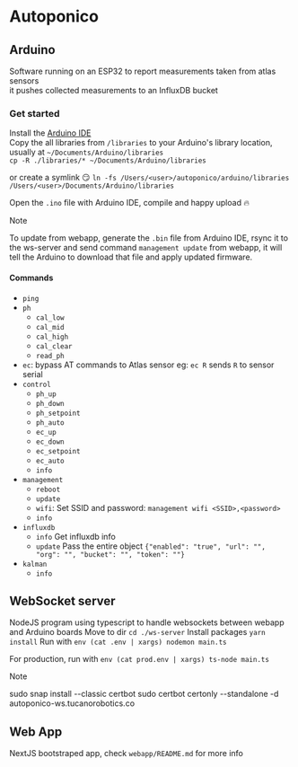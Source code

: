 # Autoponico


## Arduino
Software running on an ESP32 to report measurements taken from atlas sensors<br/>
it pushes collected measurements to an InfluxDB bucket

### Get started
Install the [Arduino IDE](https://www.arduino.cc/en/software)<br/>
Copy the all libraries from `/libraries` to your Arduino's library location, usually at `~/Documents/Arduino/libraries`<br/>
`cp -R ./libraries/* ~/Documents/Arduino/libraries`

or create a symlink 😏
`ln -fs /Users/<user>/autoponico/arduino/libraries /Users/<user>/Documents/Arduino/libraries`

Open the `.ino` file with Arduino IDE, compile and happy upload :fire:

> [!NOTE]
> To update from webapp, generate the `.bin` file from Arduino IDE, rsync it to the ws-server and send command `management update` from webapp, it will tell the Arduino to download that file and apply updated firmware.

#### Commands
- `ping`
- `ph`
    - `cal_low`
    - `cal_mid`
    - `cal_high`
    - `cal_clear`
    - `read_ph`
- `ec`: bypass AT commands to Atlas sensor eg: `ec R` sends `R` to sensor serial
- `control`
    - `ph_up`
    - `ph_down`
    - `ph_setpoint`
    - `ph_auto`
    - `ec_up`
    - `ec_down`
    - `ec_setpoint`
    - `ec_auto`
    - `info`
- `management`
    - `reboot`
    - `update`
    - `wifi`: Set SSID and password: `management wifi <SSID>,<password>`
    - `info`
- `influxdb`
    - `info` Get influxdb info
    - `update` Pass the entire object `{"enabled": "true", "url": "", "org": "", "bucket": "", "token": ""}`
- `kalman`
    - `info`

## WebSocket server
NodeJS program using typescript to handle websockets between webapp and Arduino boards
Move to dir `cd ./ws-server`
Install packages `yarn install`
Run with `env (cat .env | xargs) nodemon main.ts`

For production, run with `env (cat prod.env | xargs) ts-node main.ts`

> [!NOTE]
> sudo snap install --classic certbot
> sudo certbot certonly --standalone -d autoponico-ws.tucanorobotics.co
> 

## Web App
NextJS bootstraped app, check `webapp/README.md` for more info
